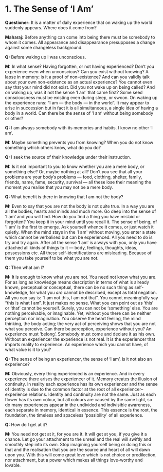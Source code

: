 # 1. The Sense of ‘I Am’

**Questioner:** It is a matter of daily experience that on waking up the world suddenly appears. Where does it come from?

**Maharaj:** Before anything can come into being there must be somebody to whom it comes. All appearance and disappearance presupposes a change against some changeless background.

**Q:** Before waking up I was unconscious.

**M:** In what sense? Having forgotten, or not having experienced? Don’t you experience even when unconscious? Can you exist without knowing? A lapse in memory: is it a proof of non-existence? And can you validly talk about your own non-existence as an actual experience? You cannot even say that your mind did not exist. Did you not wake up on being called? And on waking up, was it not the sense ‘I am’ that came first? Some seed consciousness must be existing even during sleep, or swoon. On waking up the experience runs: “I am — the body — in the world”. It may appear to arise in succession but in fact it is all simultaneous, a single idea of having a body in a world. Can there be the sense of ‘I am’ without being somebody or other?

**Q:** I am always somebody with its memories and habits. I know no other ‘I am’.

**M:**  Maybe something prevents you from knowing? When you do not know something which others know, what do you do?

**Q:** I seek the source of their knowledge under their instruction.

**M:** Is it not important to you to know whether you are a mere body, or something else? Or, maybe nothing at all? Don’t you see that all your problems are your body’s problems — food, clothing, shelter, family, friends, name, fame, security, survival — all these lose their meaning the moment you realise that you may not be a mere body.

**Q:** What benefit is there in knowing that I am not the body?

**M:** Even to say that you are not the body is not quite true. In a way you are all the bodies, hearts and minds and much more. Go deep into the sense of ‘I am’ and you will find. How do you find a thing you have mislaid or forgotten? You keep it in your mind until you recall it. The sense of being, of 'I am' is the first to emerge. Ask yourself whence it comes, or just watch it quietly. When the mind stays in the 'I am' without moving, you enter a state which cannot be verbalised but can be experienced. All you need to do is try and try again. After all the sense ‘I am’ is always with you, only you have attached all kinds of things to it — body, feelings, thoughts, ideas, possessions etc. All these self-identifications are misleading. Because of them you take yourself to be what you are not.

**Q:** Then what am I?

**M:** It is enough to know what you are not. You need not know what you are. For as long as knowledge means description in terms of what is already known, perceptual or conceptual, there can be no such thing as self-knowledge, for what you *are* cannot be described, except as total negation. All you can say is: “I am not this, I am not that”. You cannot meaningfully say “this is what I am”. It just makes no sense. What you can point out as ‘this’ or ‘that’ cannot be yourself. Surely, you can not be ‘something’ else. You are nothing perceivable, or imaginable. Yet, without you there can be neither perception nor imagination. You observe the heart feeling, the mind thinking, the body acting; the very act of perceiving shows that you are not what you perceive. Can there be perception, experience without you? An experience must ‘belong’. Somebody must come and declare it as his own. Without an experiencer the experience is not real. It is the experiencer that imparts reality to experience. An experience which you cannot have, of what value is it to you?

**Q:** The sense of being an experiencer, the sense of ‘I am’, is it not also an experience?

**M:** Obviously, every thing experienced is an experience. And in every experience there arises the experiencer of it. Memory creates the illusion of continuity. In reality each experience has its own experiencer and the sense of identity is due to the common factor at the root of all experiencer–experience relations. Identity and continuity are not the same. Just as each flower has its own colour, but all colours are caused by the same light, so do many experiences appear in the undivided and indivisible awareness, each separate in memory, identical in essence. This essence is the root, the foundation, the timeless and spaceless 'possibility' of all experience.

**Q:** How do I get at it?

**M:** You need not get at it, for you are it. It will get at you, if you give it a chance. Let go your attachment to the unreal and the real will swiftly and smoothly step into its own. Stop imagining yourself being or doing this or that and the realisation that you are the source and heart of all will dawn upon you. With this will come great love which is not choice or predilection, nor attachment, but a power which makes all things love-worthy and lovable. 
